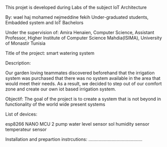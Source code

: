 This projet is developed during Labs of the subject IoT Architecture

By:
wael haj mohamed
nejmeddine fekih
Under-graduated students, 
Embadded system and IoT Bachelors 


Under the supervision of:
Amira Henaien, 
Computer Science, Assistant Professor,
Higher Institute of Computer Science Mahdia(ISIMA),
University of Monastir Tunisia


Title of the project:
smart watering system

Description:

Our garden loving teammates discovered beforehand that the irrigation system was purchased that there was no system available in the area that would meet their needs. As a result, we decided to step out of our comfort zone and create our own iot based irrigation system.

Objectif:
The goal of the project is to create a system that is not beyond in functionality of the world wide present systems 

List of devices:

esp8266 NANO MCU
2 pump
water level sensor
sol humidity sensor
temperateur sensor

Installation and prepartion instrcutions: 
..........................................
